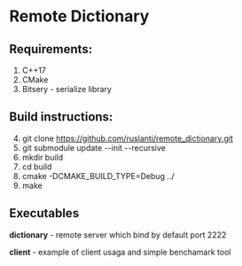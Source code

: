 # Remote Dictionary

## Requirements:
1. C++17
2. CMake
3. Bitsery - serialize library

## Build instructions:
4. git clone https://github.com/ruslanti/remote_dictionary.git
5. git submodule update --init --recursive
6. mkdir build
7. cd build
8. cmake  -DCMAKE_BUILD_TYPE=Debug ../
9. make

## Executables

**dictionary** - remote server which bind by default port 2222

**client** - example of client usaga and simple benchamark tool
